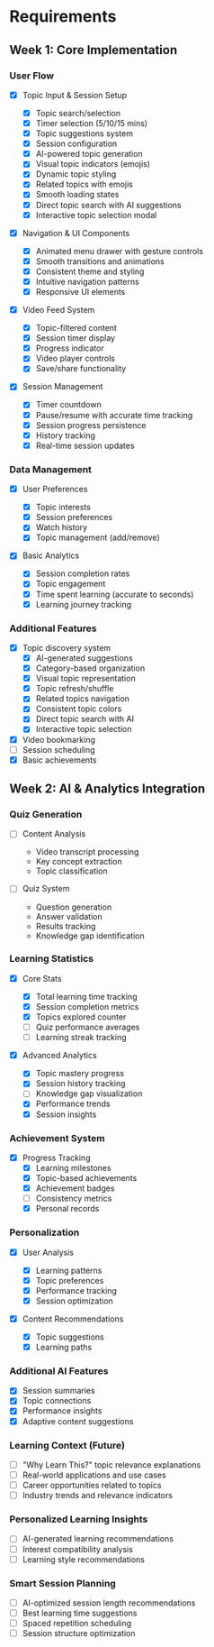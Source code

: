 # Requirements

## Week 1: Core Implementation

### User Flow

- [x] Topic Input & Session Setup

  - [x] Topic search/selection
  - [x] Timer selection (5/10/15 mins)
  - [x] Topic suggestions system
  - [x] Session configuration
  - [x] AI-powered topic generation
  - [x] Visual topic indicators (emojis)
  - [x] Dynamic topic styling
  - [x] Related topics with emojis
  - [x] Smooth loading states
  - [x] Direct topic search with AI suggestions
  - [x] Interactive topic selection modal

- [x] Navigation & UI Components

  - [x] Animated menu drawer with gesture controls
  - [x] Smooth transitions and animations
  - [x] Consistent theme and styling
  - [x] Intuitive navigation patterns
  - [x] Responsive UI elements

- [x] Video Feed System

  - [x] Topic-filtered content
  - [x] Session timer display
  - [x] Progress indicator
  - [x] Video player controls
  - [x] Save/share functionality

- [x] Session Management
  - [x] Timer countdown
  - [x] Pause/resume with accurate time tracking
  - [x] Session progress persistence
  - [x] History tracking
  - [x] Real-time session updates

### Data Management

- [x] User Preferences

  - [x] Topic interests
  - [x] Session preferences
  - [x] Watch history
  - [x] Topic management (add/remove)

- [x] Basic Analytics
  - [x] Session completion rates
  - [x] Topic engagement
  - [x] Time spent learning (accurate to seconds)
  - [x] Learning journey tracking

### Additional Features

- [x] Topic discovery system
  - [x] AI-generated suggestions
  - [x] Category-based organization
  - [x] Visual topic representation
  - [x] Topic refresh/shuffle
  - [x] Related topics navigation
  - [x] Consistent topic colors
  - [x] Direct topic search with AI
  - [x] Interactive topic selection
- [x] Video bookmarking
- [ ] Session scheduling
- [x] Basic achievements

## Week 2: AI & Analytics Integration

### Quiz Generation

- [ ] Content Analysis

  - Video transcript processing
  - Key concept extraction
  - Topic classification

- [ ] Quiz System
  - Question generation
  - Answer validation
  - Results tracking
  - Knowledge gap identification

### Learning Statistics

- [x] Core Stats

  - [x] Total learning time tracking
  - [x] Session completion metrics
  - [x] Topics explored counter
  - [ ] Quiz performance averages
  - [ ] Learning streak tracking

- [x] Advanced Analytics
  - [x] Topic mastery progress
  - [x] Session history tracking
  - [ ] Knowledge gap visualization
  - [x] Performance trends
  - [x] Session insights

### Achievement System

- [x] Progress Tracking
  - [x] Learning milestones
  - [x] Topic-based achievements
  - [x] Achievement badges
  - [ ] Consistency metrics
  - [x] Personal records

### Personalization

- [x] User Analysis

  - [x] Learning patterns
  - [x] Topic preferences
  - [x] Performance tracking
  - [x] Session optimization

- [x] Content Recommendations
  - [x] Topic suggestions
  - [x] Learning paths

### Additional AI Features

- [x] Session summaries
- [x] Topic connections
- [x] Performance insights
- [x] Adaptive content suggestions

### Learning Context (Future)

- [ ] "Why Learn This?" topic relevance explanations
- [ ] Real-world applications and use cases
- [ ] Career opportunities related to topics
- [ ] Industry trends and relevance indicators

### Personalized Learning Insights

- [ ] AI-generated learning recommendations
- [ ] Interest compatibility analysis
- [ ] Learning style recommendations

### Smart Session Planning

- [ ] AI-optimized session length recommendations
- [ ] Best learning time suggestions
- [ ] Spaced repetition scheduling
- [ ] Session structure optimization
